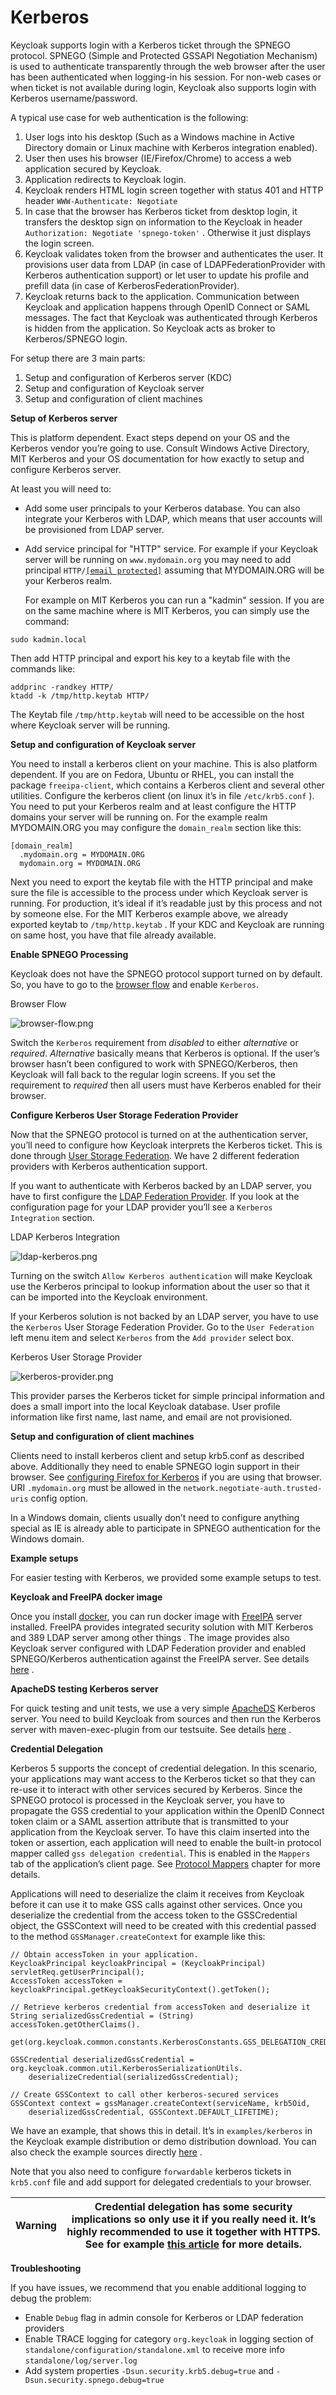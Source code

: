 # Kerberos

Keycloak supports login with a Kerberos ticket through the SPNEGO protocol. SPNEGO (Simple and Protected GSSAPI Negotiation Mechanism) is used to authenticate transparently through the web browser after the user has been authenticated when logging-in his session. For non-web cases or when ticket is not available during login, Keycloak also supports login with Kerberos username/password.

A typical use case for web authentication is the following:

1. User logs into his desktop (Such as a Windows machine in Active Directory domain or Linux machine with Kerberos integration enabled).
2. User then uses his browser (IE/Firefox/Chrome) to access a web application secured by Keycloak.
3. Application redirects to Keycloak login.
4. Keycloak renders HTML login screen together with status 401 and HTTP header `WWW-Authenticate: Negotiate`
5. In case that the browser has Kerberos ticket from desktop login, it transfers the desktop sign on information to the Keycloak in header `Authorization: Negotiate 'spnego-token'` . Otherwise it just displays the login screen.
6. Keycloak validates token from the browser and authenticates the user. It provisions user data from LDAP (in case of LDAPFederationProvider with Kerberos authentication support) or let user to update his profile and prefill data (in case of KerberosFederationProvider).
7. Keycloak returns back to the application. Communication between Keycloak and application happens through OpenID Connect or SAML messages. The fact that Keycloak was authenticated through Kerberos is hidden from the application. So Keycloak acts as broker to Kerberos/SPNEGO login.

For setup there are 3 main parts:

1. Setup and configuration of Kerberos server (KDC)
2. Setup and configuration of Keycloak server
3. Setup and configuration of client machines

**Setup of Kerberos server**

This is platform dependent. Exact steps depend on your OS and the Kerberos vendor you’re going to use. Consult Windows Active Directory, MIT Kerberos and your OS documentation for how exactly to setup and configure Kerberos server.

At least you will need to:

* Add some user principals to your Kerberos database. You can also integrate your Kerberos with LDAP, which means that user accounts will be provisioned from LDAP server.
*   Add service principal for "HTTP" service. For example if your Keycloak server will be running on `www.mydomain.org` you may need to add principal `HTTP/`[`[email protected]`](https://wjw465150.gitbooks.io/cdn-cgi/l/email-protection) assuming that MYDOMAIN.ORG will be your Kerberos realm.

    For example on MIT Kerberos you can run a "kadmin" session. If you are on the same machine where is MIT Kerberos, you can simply use the command:

```
sudo kadmin.local
```

Then add HTTP principal and export his key to a keytab file with the commands like:

```
addprinc -randkey HTTP/
ktadd -k /tmp/http.keytab HTTP/
```

The Keytab file `/tmp/http.keytab` will need to be accessible on the host where Keycloak server will be running.

**Setup and configuration of Keycloak server**

You need to install a kerberos client on your machine. This is also platform dependent. If you are on Fedora, Ubuntu or RHEL, you can install the package `freeipa-client`, which contains a Kerberos client and several other utilities. Configure the kerberos client (on linux it’s in file `/etc/krb5.conf` ). You need to put your Kerberos realm and at least configure the HTTP domains your server will be running on. For the example realm MYDOMAIN.ORG you may configure the `domain_realm` section like this:

```
[domain_realm]
  .mydomain.org = MYDOMAIN.ORG
  mydomain.org = MYDOMAIN.ORG
```

Next you need to export the keytab file with the HTTP principal and make sure the file is accessible to the process under which Keycloak server is running. For production, it’s ideal if it’s readable just by this process and not by someone else. For the MIT Kerberos example above, we already exported keytab to `/tmp/http.keytab` . If your KDC and Keycloak are running on same host, you have that file already available.

**Enable SPNEGO Processing**

Keycloak does not have the SPNEGO protocol support turned on by default. So, you have to go to the [browser flow](https://wjw465150.gitbooks.io/keycloak-documentation/content/server\_admin/topics/authentication/flows.html#\_authentication-flows) and enable `Kerberos`.

Browser Flow

![browser-flow.png](https://wjw465150.gitbooks.io/keycloak-documentation/content/server\_admin/keycloak-images/browser-flow.png)

Switch the `Kerberos` requirement from _disabled_ to either _alternative_ or _required_. _Alternative_ basically means that Kerberos is optional. If the user’s browser hasn’t been configured to work with SPNEGO/Kerberos, then Keycloak will fall back to the regular login screens. If you set the requirement to _required_ then all users must have Kerberos enabled for their browser.

**Configure Kerberos User Storage Federation Provider**

Now that the SPNEGO protocol is turned on at the authentication server, you’ll need to configure how Keycloak interprets the Kerberos ticket. This is done through [User Storage Federation](https://wjw465150.gitbooks.io/keycloak-documentation/content/server\_admin/topics/user-federation.html#\_user-storage-federation). We have 2 different federation providers with Kerberos authentication support.

If you want to authenticate with Kerberos backed by an LDAP server, you have to first configure the [LDAP Federation Provider](https://wjw465150.gitbooks.io/keycloak-documentation/content/server\_admin/topics/user-federation/ldap.html#\_ldap). If you look at the configuration page for your LDAP provider you’ll see a `Kerberos Integration` section.

LDAP Kerberos Integration

![ldap-kerberos.png](https://wjw465150.gitbooks.io/keycloak-documentation/content/server\_admin/keycloak-images/ldap-kerberos.png)

Turning on the switch `Allow Kerberos authentication` will make Keycloak use the Kerberos principal to lookup information about the user so that it can be imported into the Keycloak environment.

If your Kerberos solution is not backed by an LDAP server, you have to use the `Kerberos` User Storage Federation Provider. Go to the `User Federation` left menu item and select `Kerberos` from the `Add provider` select box.

Kerberos User Storage Provider

![kerberos-provider.png](https://wjw465150.gitbooks.io/keycloak-documentation/content/server\_admin/keycloak-images/kerberos-provider.png)

This provider parses the Kerberos ticket for simple principal information and does a small import into the local Keycloak database. User profile information like first name, last name, and email are not provisioned.

**Setup and configuration of client machines**

Clients need to install kerberos client and setup krb5.conf as described above. Additionally they need to enable SPNEGO login support in their browser. See [configuring Firefox for Kerberos](http://www.microhowto.info/howto/configure\_firefox\_to\_authenticate\_using\_spnego\_and\_kerberos.html) if you are using that browser. URI `.mydomain.org` must be allowed in the `network.negotiate-auth.trusted-uris` config option.

In a Windows domain, clients usually don’t need to configure anything special as IE is already able to participate in SPNEGO authentication for the Windows domain.

**Example setups**

For easier testing with Kerberos, we provided some example setups to test.

**Keycloak and FreeIPA docker image**

Once you install [docker](https://www.docker.com/), you can run docker image with [FreeIPA](http://www.freeipa.org/) server installed. FreeIPA provides integrated security solution with MIT Kerberos and 389 LDAP server among other things . The image provides also Keycloak server configured with LDAP Federation provider and enabled SPNEGO/Kerberos authentication against the FreeIPA server. See details [here](https://github.com/mposolda/keycloak-freeipa-docker/blob/master/README.md) .

**ApacheDS testing Kerberos server**

For quick testing and unit tests, we use a very simple [ApacheDS](http://directory.apache.org/apacheds/) Kerberos server. You need to build Keycloak from sources and then run the Kerberos server with maven-exec-plugin from our testsuite. See details [here](https://github.com/keycloak/keycloak/blob/master/misc/Testsuite.md#kerberos-server) .

**Credential Delegation**

Kerberos 5 supports the concept of credential delegation. In this scenario, your applications may want access to the Kerberos ticket so that they can re-use it to interact with other services secured by Kerberos. Since the SPNEGO protocol is processed in the Keycloak server, you have to propagate the GSS credential to your application within the OpenID Connect token claim or a SAML assertion attribute that is transmitted to your application from the Keycloak server. To have this claim inserted into the token or assertion, each application will need to enable the built-in protocol mapper called `gss delegation credential`. This is enabled in the `Mappers` tab of the application’s client page. See [Protocol Mappers](https://wjw465150.gitbooks.io/keycloak-documentation/content/server\_admin/topics/clients/protocol-mappers.html#\_protocol-mappers) chapter for more details.

Applications will need to deserialize the claim it receives from Keycloak before it can use it to make GSS calls against other services. Once you deserialize the credential from the access token to the GSSCredential object, the GSSContext will need to be created with this credential passed to the method `GSSManager.createContext` for example like this:

```
// Obtain accessToken in your application.
KeycloakPrincipal keycloakPrincipal = (KeycloakPrincipal) servletReq.getUserPrincipal();
AccessToken accessToken = keycloakPrincipal.getKeycloakSecurityContext().getToken();

// Retrieve kerberos credential from accessToken and deserialize it
String serializedGssCredential = (String) accessToken.getOtherClaims().
    get(org.keycloak.common.constants.KerberosConstants.GSS_DELEGATION_CREDENTIAL);

GSSCredential deserializedGssCredential = org.keycloak.common.util.KerberosSerializationUtils.
    deserializeCredential(serializedGssCredential);

// Create GSSContext to call other kerberos-secured services
GSSContext context = gssManager.createContext(serviceName, krb5Oid,
    deserializedGssCredential, GSSContext.DEFAULT_LIFETIME);
```

We have an example, that shows this in detail. It’s in `examples/kerberos` in the Keycloak example distribution or demo distribution download. You can also check the example sources directly [here](https://github.com/keycloak/keycloak/blob/master/examples/kerberos) .

Note that you also need to configure `forwardable` kerberos tickets in `krb5.conf` file and add support for delegated credentials to your browser.

| Warning | Credential delegation has some security implications so only use it if you really need it. It’s highly recommended to use it together with HTTPS. See for example [this article](http://www.microhowto.info/howto/configure\_firefox\_to\_authenticate\_using\_spnego\_and\_kerberos.html#idp27072) for more details. |
| ------- | --------------------------------------------------------------------------------------------------------------------------------------------------------------------------------------------------------------------------------------------------------------------------------------------------------------------- |

**Troubleshooting**

If you have issues, we recommend that you enable additional logging to debug the problem:

* Enable `Debug` flag in admin console for Kerberos or LDAP federation providers
* Enable TRACE logging for category `org.keycloak` in logging section of `standalone/configuration/standalone.xml` to receive more info `standalone/log/server.log`
* Add system properties `-Dsun.security.krb5.debug=true` and `-Dsun.security.spnego.debug=true`
